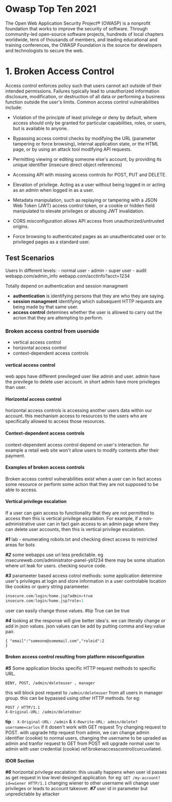 
# Owasp Top Ten 2021

The Open Web Application Security Project® (OWASP) is a nonprofit foundation that works to improve the security of software. Through community-led open-source software projects, hundreds of local chapters worldwide, tens of thousands of members, and leading educational and training conferences, the OWASP Foundation is the source for developers and technologists to secure the web.

# 1. Broken Access Control

Access control enforces policy such that users cannot act outside of their intended permissions. Failures typically lead to unauthorized information disclosure, modification, or destruction of all data or performing a business function outside the user's limits. Common access control vulnerabilities include:

-   Violation of the principle of least privilege or deny by default, where access should only be granted for particular capabilities, roles, or users, but is available to anyone.
    
-   Bypassing access control checks by modifying the URL (parameter tampering or force browsing), internal application state, or the HTML page, or by using an attack tool modifying API requests.
    
-   Permitting viewing or editing someone else's account, by providing its unique identifier (insecure direct object references)
    
-   Accessing API with missing access controls for POST, PUT and DELETE.
    
-   Elevation of privilege. Acting as a user without being logged in or acting as an admin when logged in as a user.
    
-   Metadata manipulation, such as replaying or tampering with a JSON Web Token (JWT) access control token, or a cookie or hidden field manipulated to elevate privileges or abusing JWT invalidation.
    
-   CORS misconfiguration allows API access from unauthorized/untrusted origins.
    
-   Force browsing to authenticated pages as an unauthenticated user or to privileged pages as a standard user.


## Test Scenarios
Users In different levels:
	- normal user
	- admin
	- super user
	- audit
webapp.com/admin_info
webapp.com/acctinfo?acct=1234

 Totally depend on authentication and session managment
 - **authentication** is identifying persons that they are who they are saying.
 - **session managment** identifying which subsequent HTTP requests are being made by that same user.
 - **access control** detemines whether the user is allowed to carry out the acrion that they are attempting to perform.

### Broken access control from userside
- vertical access control 
- horizontal access control
- context-dependent access controls

#### vertical access control
web apps  have different previleged user like admin and user. admin have the previlege to delete user account. in short admin have more privileges than user. 

#### Horizontal access control
horizontal access controls is accessing another users data within our account. this mechanism access to resources to the users who are specifically allowed to access those resources.

#### Context-dependent access controls
context-dependent access control depend on user's interaction. for example a retail web site won't  allow users to modify contents after their payment.

#### Examples of broken access controls

Broken access control vulnerabilities exist when a user can in fact access some resource or perform some action that they are not supposed to be able to access.

#### Vertical privilege escalation

If a user can gain access to functionality that they are not permitted to access then this is vertical privilege escalation. For example, if a non-administrative user can in fact gain access to an admin page where they can delete user accounts, then this is vertical privilege escalation.


***#1*** lab - enumerating robots.txt and checking direct access to restricted areas for bots

***#2*** some webapps use url less predictable. eg insecureweb.com/administrator-panel-yb1234
there may be some situation where url leak for users.
checking source code.

***#3*** parameeter based access cotrol methods: some application determine user's privileges at login and store information in a user controlable location like cookies or query string parameeter. 
```python
insecure.com/login/home.jsp?admin=true
insecure.com/login/home.jsp?role=1
```
user can easily change those values. #tip True can be true

***#4*** looking at the response will give better idea's. we can literally change or add in json values. json values can be add by putting comma and key:value pair.
```
{ "email":"someone@somemail.com","roleid":2
}
```
#### Broken access control resulting from platform misconfiguration
***#5*** Some application blocks specific HTTP request methods to specific URL.
```
DENY, POST, /admin/deleteuser , manager
```
this will block post request to `/admin/deleteuser` from all users in manager group.
this can be bypassed using other HTTP methods.
for eg:
```http
POST / HTTP/1.1  
X-Original-URL: /admin/deleteUser
```
**tip** : ` X-Original-URL: /admin` & `X-Rewrite-URL: admin/delete?username=carlos`  if it dosen't work with GET request Try changing request to POST.
with upgrade http request from admin, we can change admin identifier (cookie) to normal users, changing the username to be upraded as admin and tranfor request to GET from POST will upgrade normal user to admin with user credential (cookie) ref:brokenaccesscontrol/curcuvilated.

#### IDOR Section
***#6*** horizontal privilege escalation: this usually happens when user id passes as get request in low level desinged application.
for eg: `GET /my-account?id=wiener HTTP/1.1` changing wiener to other username will change user privileges or leads to account takeover.
***#7*** user id in parameter but unpredictable by attacker

